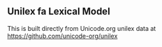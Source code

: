 Unilex fa Lexical Model
----------------------

This is built directly from Unicode.org unilex data at
https://github.com/unicode-org/unilex

